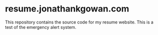 # resume.jonathankgowan.com
This repository contains the source code for my resume website.
This is a test of the emergency alert system.